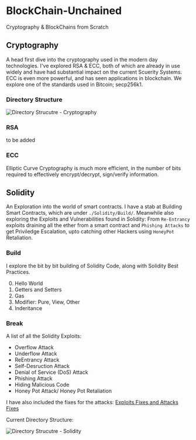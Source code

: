# BlockChain-Unchained
Cryptography & BlockChains from Scratch

## Cryptography
A head first dive into the cryptography used in the modern day technologies. I've explored RSA & ECC, both of which are already in use widely and have had substantial impact on the current Scuerity Systems. ECC is even more powerful, and has seen applications in blockchain. We explore one of the standards used in Bitcoin; secp256k1.

### Directory Structure
![Directory Strucutre - Cryptography](https://i.imgur.com/qdU5gZR.png)

### RSA
to be added

### ECC
Elliptic Curve Cryptography is much more efficient, in the number of bits required to effectively encrypt/decrypt, sign/verify information. 

## Solidity
An Exploration into the world of smart contracts.
I have a stab at Building Smart Contracts, which are under ```./Solidity/Build/```. Meanwhile also exploring the Exploits and Vulnerabilities found in Solidity: From ```Re-Entrancy``` exploits draining all the ether from a smart contract and ```Phishing Attacks``` to get Priviledge Escalation, upto catching other Hackers using ```HoneyPot``` Retaliation.  

### Build
I explore the bit by bit building of Solidity Code, along with Solidity Best Practices.

0. Hello World
1. Getters and Setters
2. Gas
3. Modifier: Pure, View, Other
4. Inderitance

### Break
A list of all the Solidity Exploits:
- Overflow Attack
- Underflow Attack
- ReEntrancy Attack
- Self-Desruction Attack
- Denial of Service (DoS) Attack
- Phishing Attack
- Hiding Malicious Code
- Honey Pot Attack/ Honey Pot Retaliation

I have also included the fixes for the attacks: [Exploits Fixes and Attacks Fixes](https://github.com/SmartyPants042/BlockChain-Unchained/tree/main/Solidity/Break)


Current Directory Structure:

![Directory Strucutre - Solidity](https://i.imgur.com/grNBfjj.png)
